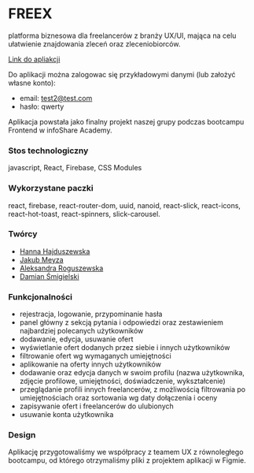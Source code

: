 # FREEX
platforma biznesowa dla freelancerów z branży UX/UI, mająca na celu ułatwienie znajdowania zleceń oraz zleceniobiorców.

[Link do apliakcji](https://freex-5f6e8.web.app/)

Do aplikacji można zalogowac się przykładowymi danymi (lub założyć własne konto):
- email: test2@test.com
- hasło: qwerty

Aplikacja powstała jako finalny projekt naszej grupy podczas bootcampu Frontend w infoShare Academy.

### Stos technologiczny
javascript, React, Firebase, CSS Modules

### Wykorzystane paczki
react, firebase, react-router-dom, uuid, nanoid, react-slick, react-icons, react-hot-toast, react-spinners, slick-carousel.

### Twórcy
- [Hanna Hajduszewska](https://github.com/hanna-hajduszewska)
- [Jakub Meyza](https://github.com/kubameyza)
- [Aleksandra Roguszewska](https://github.com/aleksandra-roguszewska)
- [Damian Śmigielski](https://github.com/damsmigielski)


### Funkcjonalności
- rejestracja, logowanie, przypominanie hasła
- panel główny z sekcją pytania i odpowiedzi oraz zestawieniem najbardziej polecanych użytkowników
- dodawanie, edycja, usuwanie ofert
- wyświetlanie ofert dodanych przez siebie i innych użytkowników
- filtrowanie ofert wg wymaganych umiejętności
- aplikowanie na oferty innych użytkowników
- dodawanie oraz edycja danych w swoim profilu (nazwa użytkownika, zdjęcie profilowe, umiejętności, doświadczenie, wykształcenie)
- przeglądanie profili innych freelancerów, z możliwością filtrowania po umiejętnościach oraz sortowania wg daty dołączenia i oceny
- zapisywanie ofert i freelancerów do ulubionych
- usuwanie konta użytkownika

### Design
Aplikację przygotowaliśmy we współpracy z teamem UX z równoległego bootcampu, od którego otrzymaliśmy pliki z projektem aplikacji w Figmie.
